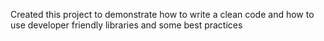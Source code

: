 Created this project to demonstrate how to write a clean code and how to use developer friendly libraries and some best practices
